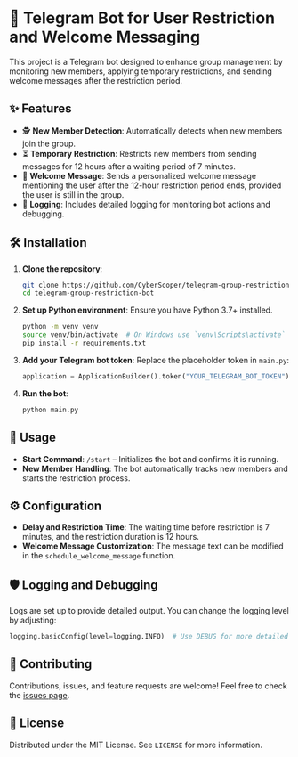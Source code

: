 
# 🤖 Telegram Bot for User Restriction and Welcome Messaging

This project is a Telegram bot designed to enhance group management by monitoring new members, applying temporary restrictions, and sending welcome messages after the restriction period.

## ✨ Features

- 🕵️ **New Member Detection**: Automatically detects when new members join the group.
- ⏳ **Temporary Restriction**: Restricts new members from sending messages for 12 hours after a waiting period of 7 minutes.
- 👋 **Welcome Message**: Sends a personalized welcome message mentioning the user after the 12-hour restriction period ends, provided the user is still in the group.
- 📝 **Logging**: Includes detailed logging for monitoring bot actions and debugging.

## 🛠 Installation

1. **Clone the repository**:
   ```bash
   git clone https://github.com/CyberScoper/telegram-group-restriction-bot.git
   cd telegram-group-restriction-bot
   ```

2. **Set up Python environment**:
   Ensure you have Python 3.7+ installed.
   ```bash
   python -m venv venv
   source venv/bin/activate  # On Windows use `venv\Scripts\activate`
   pip install -r requirements.txt
   ```

3. **Add your Telegram bot token**:
   Replace the placeholder token in `main.py`:
   ```python
   application = ApplicationBuilder().token("YOUR_TELEGRAM_BOT_TOKEN").build()
   ```

4. **Run the bot**:
   ```bash
   python main.py
   ```

## 🚀 Usage

- **Start Command**: `/start` – Initializes the bot and confirms it is running.
- **New Member Handling**: The bot automatically tracks new members and starts the restriction process.

## ⚙️ Configuration

- **Delay and Restriction Time**: The waiting time before restriction is 7 minutes, and the restriction duration is 12 hours.
- **Welcome Message Customization**: The message text can be modified in the `schedule_welcome_message` function.

## 🛡 Logging and Debugging

Logs are set up to provide detailed output. You can change the logging level by adjusting:
```python
logging.basicConfig(level=logging.INFO)  # Use DEBUG for more detailed logs
```

## 🤝 Contributing

Contributions, issues, and feature requests are welcome! Feel free to check the [issues page](https://github.com/yourusername/telegram-restriction-bot/issues).

## 📄 License

Distributed under the MIT License. See `LICENSE` for more information.
